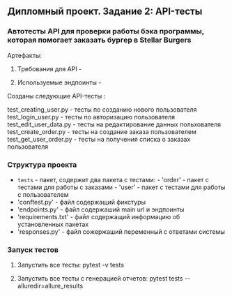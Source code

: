 ## Дипломный проект. Задание 2: API-тесты
### Автотесты API для проверки работы бэка программы, которая помогает заказать бургер в Stellar Burgers

Артефакты: 
1. Требования для API -  

2. Используемые эндпоинты - 

Созданы следующие API-тесты : 

test_creating_user.py - тесты по созданию нового пользователя
test_login_user.py - тесты по авторизацию пользователя
test_edit_user_data.py - тесты на редактирование данных польхователя
test_create_order.py - тесты на создание заказа пользователем
test_get_user_order.py - тесты на получения списка о заказах пользователя

### Структура проекта

- `tests` - пакет, содержит два пакета с тестами: 
        - 'order' - пакет с тестами для работы с заказами
        - 'user' - пакет с тестами для работы с пользователем
- 'conftest.py' - файл содержащий фикстуры
- 'endpoints.py' - файл содержаший main url и эндпоинты
- 'requirements.txt' - файл содержащий информацию об установленных пакетах
- 'responses.py' - файл сожержаший переменный с ответами системы

### Запуск тестов 
1. Запустить все тесты: 
     pytest -v tests

2. Запустить все тесты с генерацией отчетов:
    pytest tests --alluredir=allure_results 